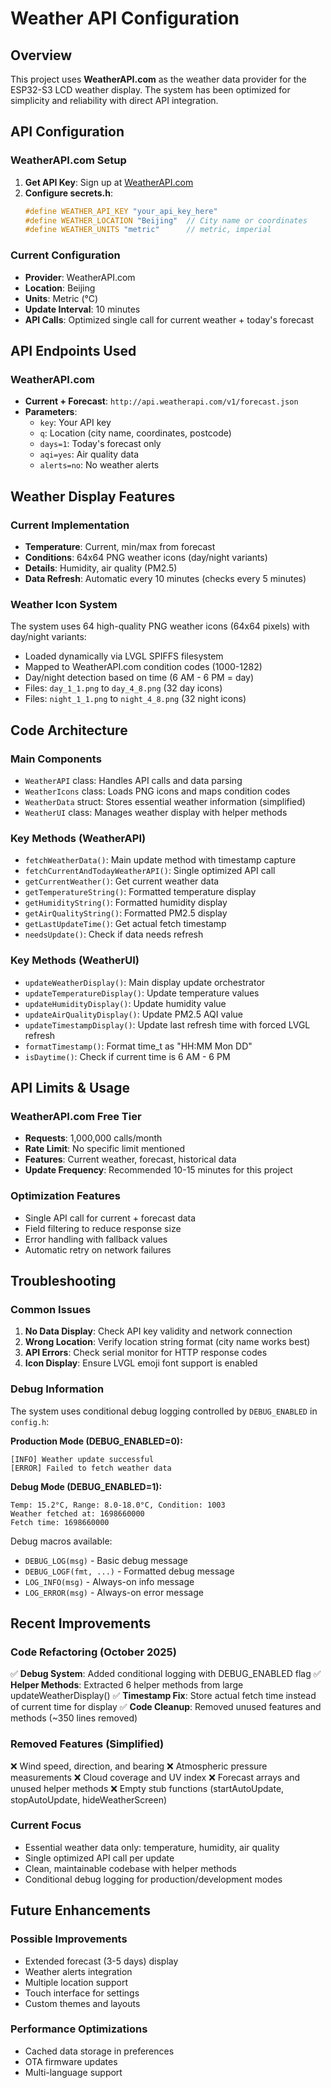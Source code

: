 # Weather API Configuration

## Overview

This project uses **WeatherAPI.com** as the weather data provider for the ESP32-S3 LCD weather display. The system has been optimized for simplicity and reliability with direct API integration.

## API Configuration

### WeatherAPI.com Setup

1. **Get API Key**: Sign up at [WeatherAPI.com](https://www.weatherapi.com/)
2. **Configure secrets.h**:
   ```cpp
   #define WEATHER_API_KEY "your_api_key_here"
   #define WEATHER_LOCATION "Beijing"  // City name or coordinates
   #define WEATHER_UNITS "metric"      // metric, imperial
   ```

### Current Configuration
- **Provider**: WeatherAPI.com
- **Location**: Beijing
- **Units**: Metric (°C)
- **Update Interval**: 10 minutes
- **API Calls**: Optimized single call for current weather + today's forecast

## API Endpoints Used

### WeatherAPI.com
- **Current + Forecast**: `http://api.weatherapi.com/v1/forecast.json`
- **Parameters**:
  - `key`: Your API key
  - `q`: Location (city name, coordinates, postcode)
  - `days=1`: Today's forecast only
  - `aqi=yes`: Air quality data
  - `alerts=no`: No weather alerts

## Weather Display Features

### Current Implementation
- **Temperature**: Current, min/max from forecast
- **Conditions**: 64x64 PNG weather icons (day/night variants)
- **Details**: Humidity, air quality (PM2.5)
- **Data Refresh**: Automatic every 10 minutes (checks every 5 minutes)

### Weather Icon System
The system uses 64 high-quality PNG weather icons (64x64 pixels) with day/night variants:
- Loaded dynamically via LVGL SPIFFS filesystem
- Mapped to WeatherAPI.com condition codes (1000-1282)
- Day/night detection based on time (6 AM - 6 PM = day)
- Files: `day_1_1.png` to `day_4_8.png` (32 day icons)
- Files: `night_1_1.png` to `night_4_8.png` (32 night icons)

## Code Architecture

### Main Components
- `WeatherAPI` class: Handles API calls and data parsing
- `WeatherIcons` class: Loads PNG icons and maps condition codes
- `WeatherData` struct: Stores essential weather information (simplified)
- `WeatherUI` class: Manages weather display with helper methods

### Key Methods (WeatherAPI)
- `fetchWeatherData()`: Main update method with timestamp capture
- `fetchCurrentAndTodayWeatherAPI()`: Single optimized API call
- `getCurrentWeather()`: Get current weather data
- `getTemperatureString()`: Formatted temperature display
- `getHumidityString()`: Formatted humidity display
- `getAirQualityString()`: Formatted PM2.5 display
- `getLastUpdateTime()`: Get actual fetch timestamp
- `needsUpdate()`: Check if data needs refresh

### Key Methods (WeatherUI)
- `updateWeatherDisplay()`: Main display update orchestrator
- `updateTemperatureDisplay()`: Update temperature values
- `updateHumidityDisplay()`: Update humidity value
- `updateAirQualityDisplay()`: Update PM2.5 AQI value
- `updateTimestampDisplay()`: Update last refresh time with forced LVGL refresh
- `formatTimestamp()`: Format time_t as "HH:MM Mon DD"
- `isDaytime()`: Check if current time is 6 AM - 6 PM

## API Limits & Usage

### WeatherAPI.com Free Tier
- **Requests**: 1,000,000 calls/month
- **Rate Limit**: No specific limit mentioned
- **Features**: Current weather, forecast, historical data
- **Update Frequency**: Recommended 10-15 minutes for this project

### Optimization Features
- Single API call for current + forecast data
- Field filtering to reduce response size
- Error handling with fallback values
- Automatic retry on network failures

## Troubleshooting

### Common Issues
1. **No Data Display**: Check API key validity and network connection
2. **Wrong Location**: Verify location string format (city name works best)
3. **API Errors**: Check serial monitor for HTTP response codes
4. **Icon Display**: Ensure LVGL emoji font support is enabled

### Debug Information
The system uses conditional debug logging controlled by `DEBUG_ENABLED` in `config.h`:

**Production Mode (DEBUG_ENABLED=0):**
```
[INFO] Weather update successful
[ERROR] Failed to fetch weather data
```

**Debug Mode (DEBUG_ENABLED=1):**
```
Temp: 15.2°C, Range: 8.0-18.0°C, Condition: 1003
Weather fetched at: 1698660000
Fetch time: 1698660000
```

Debug macros available:
- `DEBUG_LOG(msg)` - Basic debug message
- `DEBUG_LOGF(fmt, ...)` - Formatted debug message
- `LOG_INFO(msg)` - Always-on info message
- `LOG_ERROR(msg)` - Always-on error message

## Recent Improvements

### Code Refactoring (October 2025)
✅ **Debug System**: Added conditional logging with DEBUG_ENABLED flag
✅ **Helper Methods**: Extracted 6 helper methods from large updateWeatherDisplay()
✅ **Timestamp Fix**: Store actual fetch time instead of current time for display
✅ **Code Cleanup**: Removed unused features and methods (~350 lines removed)

### Removed Features (Simplified)
❌ Wind speed, direction, and bearing
❌ Atmospheric pressure measurements
❌ Cloud coverage and UV index
❌ Forecast arrays and unused helper methods
❌ Empty stub functions (startAutoUpdate, stopAutoUpdate, hideWeatherScreen)

### Current Focus
- Essential weather data only: temperature, humidity, air quality
- Single optimized API call per update
- Clean, maintainable codebase with helper methods
- Conditional debug logging for production/development modes

## Future Enhancements

### Possible Improvements
- Extended forecast (3-5 days) display
- Weather alerts integration
- Multiple location support
- Touch interface for settings
- Custom themes and layouts

### Performance Optimizations
- Cached data storage in preferences
- OTA firmware updates
- Multi-language support
